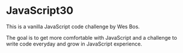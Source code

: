 # JavaScript30

This is a vanilla JavaScript code challenge by Wes Bos.

The goal is to get more comfortable with JavaScript and a challenge to write code everyday and grow in JavaScript experience.
